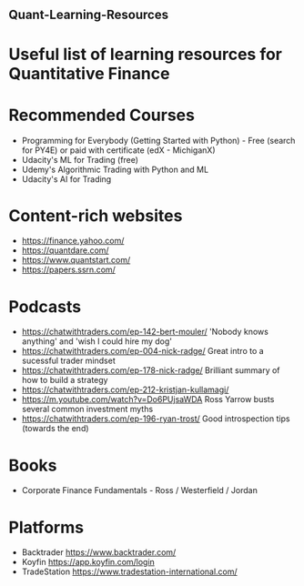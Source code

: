 ## Quant-Learning-Resources
# Useful list of learning resources for Quantitative Finance

# Recommended Courses
- Programming for Everybody (Getting Started with Python) - Free (search for PY4E) or paid with certificate (edX - MichiganX)
- Udacity's ML for Trading (free)
- Udemy's Algorithmic Trading with Python and ML
- Udacity's AI for Trading

# Content-rich websites
- https://finance.yahoo.com/
- https://quantdare.com/
- https://www.quantstart.com/
- https://papers.ssrn.com/

# Podcasts
- https://chatwithtraders.com/ep-142-bert-mouler/ 'Nobody knows anything' and 'wish I could hire my dog' 
- https://chatwithtraders.com/ep-004-nick-radge/ Great intro to a sucessful trader mindset
- https://chatwithtraders.com/ep-178-nick-radge/  Brilliant summary of how to build a strategy
- https://chatwithtraders.com/ep-212-kristjan-kullamagi/
- https://m.youtube.com/watch?v=Do6PUjsaWDA  Ross Yarrow busts several common investment myths
- https://chatwithtraders.com/ep-196-ryan-trost/ Good introspection tips (towards the end)

# Books
- Corporate Finance Fundamentals - Ross / Westerfield / Jordan

# Platforms
- Backtrader https://www.backtrader.com/
- Koyfin  https://app.koyfin.com/login
- TradeStation https://www.tradestation-international.com/
